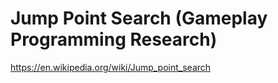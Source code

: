 # Jump Point Search (Gameplay Programming Research)
https://en.wikipedia.org/wiki/Jump_point_search
